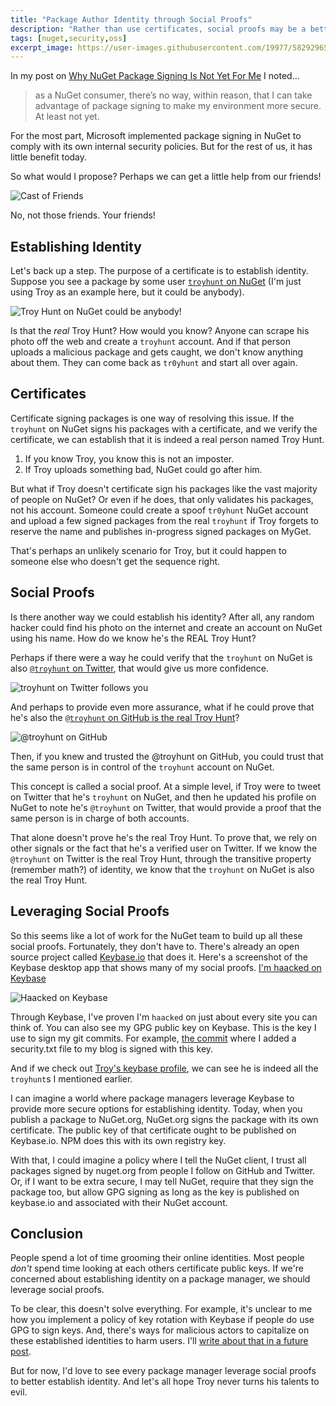 ```yaml
---
title: "Package Author Identity through Social Proofs"
description: "Rather than use certificates, social proofs may be a better approach to establishing the identity of a package author"
tags: [nuget,security,oss]
excerpt_image: https://user-images.githubusercontent.com/19977/58292965-64ab3480-7d78-11e9-96f7-8e7661c818de.jpg
---
```


In my post on [Why NuGet Package Signing Is Not Yet For Me](https://haacked.com/archive/2019/04/03/nuget-package-signing/) I noted...

> as a NuGet consumer, there’s no way, within reason, that I can take advantage of package signing to make my environment more secure. At least not yet.

For the most part, Microsoft implemented package signing in NuGet to comply with its own internal security policies. But for the rest of us, it has little benefit today.

So what would I propose? Perhaps we can get a little help from our friends!

![Cast of Friends](https://user-images.githubusercontent.com/19977/58292965-64ab3480-7d78-11e9-96f7-8e7661c818de.jpg)

No, not those friends. Your friends!

## Establishing Identity

Let's back up a step. The purpose of a certificate is to establish identity. Suppose you see a package by some user [`troyhunt` on NuGet](https://www.nuget.org/profiles/troyhunt) (I'm just using Troy as an example here, but it could be anybody).

![Troy Hunt on NuGet could be anybody!](https://user-images.githubusercontent.com/19977/57544685-f80e4f80-730c-11e9-8108-1208e613ada0.png)

Is that the _real_ Troy Hunt? How would you know? Anyone can scrape his photo off the web and create a `troyhunt` account. And if that person uploads a malicious package and gets caught, we don't know anything about them. They can come back as `tr0yhunt` and start all over again.

## Certificates

Certificate signing packages is one way of resolving this issue. If the `troyhunt` on NuGet signs his packages with a certificate, and we verify the certificate, we can establish that it is indeed a real person named Troy Hunt.

1. If you know Troy, you know this is not an imposter.
2. If Troy uploads something bad, NuGet could go after him.

But what if Troy doesn't certificate sign his packages like the vast majority of people on NuGet? Or even if he does, that only validates his packages, not his account. Someone could create a spoof `tr0yhunt` NuGet account and upload a few signed packages from the real `troyhunt` if Troy forgets to reserve the name and publishes in-progress signed packages on MyGet.

That's perhaps an unlikely scenario for Troy, but it could happen to someone else who doesn't get the sequence right.

## Social Proofs

Is there another way we could establish his identity? After all, any random hacker could find his photo on the internet and create an account on NuGet using his name. How do we know he's the REAL Troy Hunt?

Perhaps if there were a way he could verify that the `troyhunt` on NuGet is also [`@troyhunt` on Twitter](https://twitter.com/troyhunt), that would give us more confidence.

![troyhunt on Twitter follows you](https://user-images.githubusercontent.com/19977/57544859-779c1e80-730d-11e9-86c3-9b79bcc5ea91.png)

And perhaps to provide even more assurance, what if he could prove that he's also the [`@troyhunt` on GitHub is the real Troy Hunt](https://github.com/troyhunt)?

![@troyhunt on GitHub](https://user-images.githubusercontent.com/19977/57550806-3d864900-731c-11e9-9e1d-c8a72e4d924f.png)

Then, if you knew and trusted the @troyhunt on GitHub, you could trust that the same person is in control of the `troyhunt` account on NuGet.

This concept is called a social proof. At a simple level, if Troy were to tweet on Twitter that he's `troyhunt` on NuGet, and then he updated his profile on NuGet to note he's `@troyhunt` on Twitter, that would provide a proof that the same person is in charge of both accounts.

That alone doesn't prove he's the real Troy Hunt. To prove that, we rely on other signals or the fact that he's a verified user on Twitter. If we know the `@troyhunt` on Twitter is the real Troy Hunt, through the transitive property (remember math?) of identity, we know that the `troyhunt` on NuGet is also the real Troy Hunt.

## Leveraging Social Proofs

So this seems like a lot of work for the NuGet team to build up all these social proofs. Fortunately, they don't have to. There's already an open source project called [Keybase.io](https://keybase.io/) that does it. Here's a screenshot of the Keybase desktop app that shows many of my social proofs. [I'm haacked on Keybase](https://keybase.io/haacked)

![Haacked on Keybase](https://user-images.githubusercontent.com/19977/57545727-1d508d00-7310-11e9-856c-ac45354a0885.png)

Through Keybase, I've proven I'm `haacked` on just about every site you can think of. You can also see my GPG public key on Keybase. This is the key I use to sign my git commits. For example, [the commit](https://github.com/haacked/haacked.com/commit/30175fa1bba09a4c13dbb3e7b378dfa76f42d1a8) where I added a security.txt file to my blog is signed with this key.

And if we check out [Troy's keybase profile](https://keybase.io/troyhunt), we can see he is indeed all the `troyhunt`s I mentioned earlier.

I can imagine a world where package managers leverage Keybase to provide more secure options for establishing identity. Today, when you publish a package to NuGet.org, NuGet.org signs the package with its own certificate. The public key of that certificate ought to be published on Keybase.io. NPM does this with its own registry key.

With that, I could imagine a policy where I tell the NuGet client, I trust all packages signed by nuget.org from people I follow on GitHub and Twitter. Or, if I want to be extra secure, I may tell NuGet, require that they sign the package too, but allow GPG signing as long as the key is published on keybase.io and associated with their NuGet account.

## Conclusion

People spend a lot of time grooming their online identities. Most people _don't_ spend time looking at each others certificate public keys. If we're concerned about establishing identity on a package manager, we should leverage social proofs.

To be clear, this doesn't solve everything. For example, it's unclear to me how you implement a policy of key rotation with Keybase if people do use GPG to sign keys. And, there's ways for malicious actors to capitalize on these established identities to harm users. I'll [write about that in a future post](https://haacked.com/archive/2019/05/13/package-fingerprint/).

But for now, I'd love to see every package manager leverage social proofs to better establish identity. And let's all hope Troy never turns his talents to evil.
